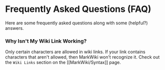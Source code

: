 Frequently Asked Questions (FAQ)
================================

Here are some frequently asked questions along with some (helpful?) answers.

### Why Isn't My Wiki Link Working?

Only certain characters are allowed in wiki links. If your link contains
characters that aren't allowed, then MarkWiki won't recognize it. Check out
the `Wiki Links` section on the [[MarkWiki/Syntax]] page.

